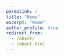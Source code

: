```yaml
---
permalink: /
title: "Home"
excerpt: "Home"
author_profile: true
redirect_from: 
  - /about/
  - /about.html
---
```


